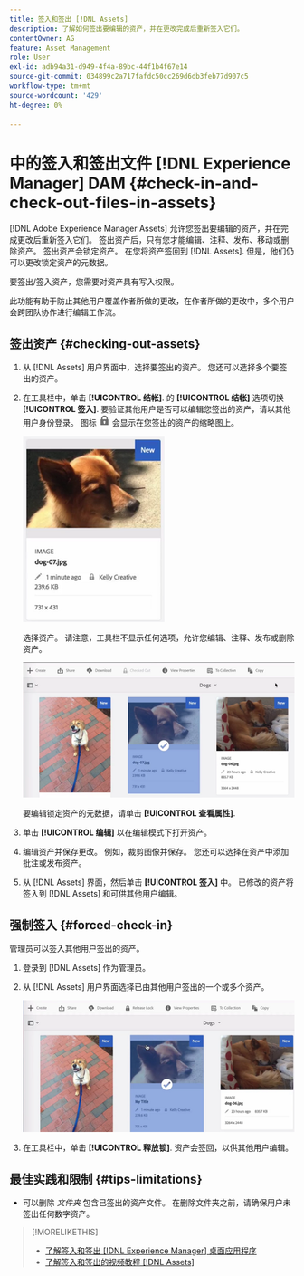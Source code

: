 ```yaml
---
title: 签入和签出 [!DNL Assets]
description: 了解如何签出要编辑的资产，并在更改完成后重新签入它们。
contentOwner: AG
feature: Asset Management
role: User
exl-id: adb94a31-d949-4f4a-89bc-44f1b4f67e14
source-git-commit: 034899c2a717fafdc50cc269d6db3feb77d907c5
workflow-type: tm+mt
source-wordcount: '429'
ht-degree: 0%

---
```


# 中的签入和签出文件 [!DNL Experience Manager] DAM {#check-in-and-check-out-files-in-assets}

[!DNL Adobe Experience Manager Assets] 允许您签出要编辑的资产，并在完成更改后重新签入它们。 签出资产后，只有您才能编辑、注释、发布、移动或删除资产。 签出资产会锁定资产。 在您将资产签回到 [!DNL Assets]. 但是，他们仍可以更改锁定资产的元数据。

要签出/签入资产，您需要对资产具有写入权限。

此功能有助于防止其他用户覆盖作者所做的更改，在作者所做的更改中，多个用户会跨团队协作进行编辑工作流。

## 签出资产 {#checking-out-assets}

1. 从 [!DNL Assets] 用户界面中，选择要签出的资产。 您还可以选择多个要签出的资产。

1. 在工具栏中，单击 **[!UICONTROL 结帐]**. 的 **[!UICONTROL 结帐]** 选项切换 **[!UICONTROL 签入]**.
要验证其他用户是否可以编辑您签出的资产，请以其他用户身份登录。 图标 ![结帐锁图标](assets/do-not-localize/checkout_lock.png) 会显示在您签出的资产的缩略图上。

   ![卡片视图中的结帐图标](assets/checkout-icon-card-view.png)

   选择资产。 请注意，工具栏不显示任何选项，允许您编辑、注释、发布或删除资产。

   ![chlimage_1-472](assets/checkout-asset-toolbar-options.png)

   要编辑锁定资产的元数据，请单击 **[!UICONTROL 查看属性]**.

1. 单击 **[!UICONTROL 编辑]** 以在编辑模式下打开资产。

1. 编辑资产并保存更改。 例如，裁剪图像并保存。 您还可以选择在资产中添加批注或发布资产。

1. 从 [!DNL Assets] 界面，然后单击 **[!UICONTROL 签入]** 中。 已修改的资产将签入到 [!DNL Assets] 和可供其他用户编辑。

## 强制签入 {#forced-check-in}

管理员可以签入其他用户签出的资产。

1. 登录到 [!DNL Assets] 作为管理员。
1. 从 [!DNL Assets] 用户界面选择已由其他用户签出的一个或多个资产。

   ![chlimage_1-476](assets/chlimage_1-476.png)

1. 在工具栏中，单击 **[!UICONTROL 释放锁]**. 资产会签回，以供其他用户编辑。

## 最佳实践和限制 {#tips-limitations}

* 可以删除 *文件夹* 包含已签出的资产文件。 在删除文件夹之前，请确保用户未签出任何数字资产。

>[!MORELIKETHIS]
>
>* [了解签入和签出 [!DNL Experience Manager] 桌面应用程序](https://experienceleague.adobe.com/docs/experience-manager-desktop-app/using/using.html#how-app-works2)
>* [了解签入和签出的视频教程 [!DNL Assets]](https://experienceleague.adobe.com/docs/experience-manager-learn/assets/collaboration/check-in-and-check-out.html)

